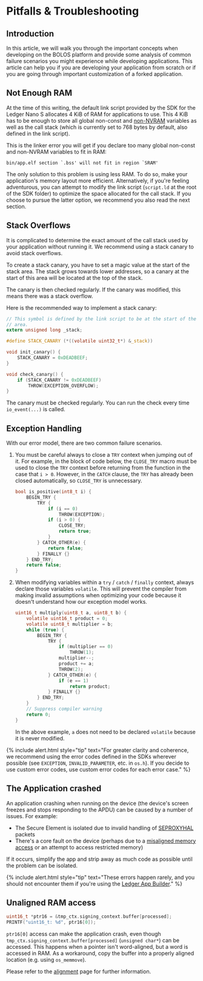 # Pitfalls & Troubleshooting

## Introduction

In this article, we will walk you through the important concepts when developing on the BOLOS platform and provide some analysis of common failure scenarios you might experience while developing applications. This article can help you if you are developing your application from scratch or if you are going through important customization of a forked application.

## Not Enough RAM

At the time of this writing, the default link script provided by the SDK for the Ledger Nano S allocates 4 KiB of RAM for applications to use. This 4 KiB has to be enough to store all global non-const and [non-NVRAM](../persistent-storage/) variables as well as the call stack (which is currently set to 768 bytes by default, also defined in the link script).

This is the linker error you will get if you declare too many global non-const and non-NVRAM variables to fit in RAM:

```
bin/app.elf section `.bss' will not fit in region `SRAM'
```

The only solution to this problem is using less RAM. To do so, make your application's memory layout more efficient. Alternatively, if you're feeling adventurous, you can attempt to modify the link script (`script.ld` at the root of the SDK folder) to optimize the space allocated for the call stack. If you choose to pursue the latter option, we recommend you also read the next section.

## Stack Overflows

It is complicated to determine the exact amount of the call stack used by your application without running it. We recommend using a stack canary to avoid stack overflows.

To create a stack canary, you have to set a magic value at the start of the stack area. The stack grows towards lower addresses, so a canary at the start of this area will be located at the top of the stack.

The canary is then checked regularly. If the canary was modified, this means there was a stack overflow.

Here is the recommended way to implement a stack canary:

``` c
// This symbol is defined by the link script to be at the start of the stack
// area.
extern unsigned long _stack;

#define STACK_CANARY (*((volatile uint32_t*) &_stack))

void init_canary() {
    STACK_CANARY = 0xDEADBEEF;
}

void check_canary() {
    if (STACK_CANARY != 0xDEADBEEF)
        THROW(EXCEPTION_OVERFLOW);
}
```

The canary must be checked regularly. You can run the check every time `io_event(...)` is called.

## Exception Handling

With our error model, there are two common failure scenarios.

1. You must be careful always to close a `TRY` context when jumping out of it. For example, in the block of code below, the `CLOSE_TRY` macro must be used to close the `TRY` context before returning from the function in the case that `i > 0`. However, in the `CATCH` clause, the `TRY` has already been closed automatically, so `CLOSE_TRY` is unnecessary.

    ``` c
    bool is_positive(int8_t i) {
        BEGIN_TRY {
            TRY {
                if (i == 0)
                    THROW(EXCEPTION);
                if (i > 0) {
                    CLOSE_TRY;
                    return true;
                }
            } CATCH_OTHER(e) {
                return false;
            } FINALLY {}
        } END_TRY;
        return false;
    }
    ```

2. When modifying variables within a `try` / `catch` / `finally` context, always declare those variables `volatile`. This will prevent the compiler from making invalid assumptions when optimizing your code because it doesn't understand how our exception model works.

    ``` c
    uint16_t multiply(uint8_t a, uint8_t b) {
        volatile uint16_t product = 0;
        volatile uint8_t multiplier = b;
        while (true) {
            BEGIN_TRY {
                TRY {
                    if (multiplier == 0)
                        THROW(1);
                    multiplier--;
                    product += a;
                    THROW(2);
                } CATCH_OTHER(e) {
                    if (e == 1)
                        return product;
                } FINALLY {}
            } END_TRY;
        }
        // Suppress compiler warning
        return 0;
    }
    ```

    In the above example, `a` does not need to be declared `volatile` because it is never modified.

<!--  -->
{% include alert.html style="tip" text="For greater clarity and coherence, we recommend using the error codes defined in the SDKs wherever possible (see <code>EXCEPTION</code>, <code>INVALID_PARAMETER</code>, etc. in <code>os.h</code>). If you decide to use custom error codes, use custom error codes for each error case." %}
<!--  -->

## The Application crashed

An application crashing when running on the device (the device's screen freezes and stops responding to the APDU) can be caused by a number of issues. For example:
- The Secure Element is isolated due to invalid handling of [SEPROXYHAL](https://developers.ledger.com/docs/embedded-app/bolos-hardware-architecture/#seproxyhal) packets
- There's a core fault on the device (perhaps due to a [misaligned memory access](../memory-alignment/) or an attempt to access restricted memory)

If it occurs, simplify the app and strip away as much code as possible until the problem can be isolated.

<!--  -->
{% include alert.html style="tip" text="These errors happen rarely, and you should not encounter them if you're using the <a href='../app-builder-container/'>Ledger App Builder</a>." %}
<!--  -->


## Unaligned RAM access

``` c
uint16_t *ptr16 = &tmp_ctx.signing_context.buffer[processed];
PRINTF("uint16_t: %d", ptr16[0]);
```

`ptr16[0]` access can make the application crash, even though `tmp_ctx.signing_context.buffer[processed]` (`unsigned char*`) can be accessed. This happens when a pointer isn't word-aligned, but a word is accessed in RAM. As a workaround, copy the buffer into a properly aligned location (e.g. using `os_memmove`).

Please refer to the [alignment](../memory-alignment/) page for further information.

